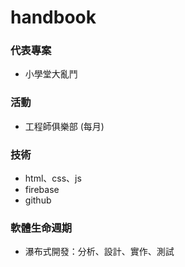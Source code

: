 # handbook

### 代表專案
- 小學堂大亂鬥

### 活動
- 工程師俱樂部 (每月)

### 技術
- html、css、js
- firebase
- github

### 軟體生命週期
- 瀑布式開發：分析、設計、實作、測試
